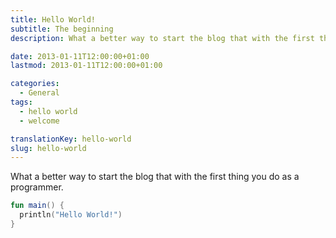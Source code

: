 ```yaml
---
title: Hello World!
subtitle: The beginning
description: What a better way to start the blog that with the first thing you do as a programmer.

date: 2013-01-11T12:00:00+01:00
lastmod: 2013-01-11T12:00:00+01:00

categories:
  - General
tags:
  - hello world
  - welcome

translationKey: hello-world
slug: hello-world
---
```

What a better way to start the blog that with the first thing you do as a programmer.

```kotlin:main.kt
fun main() {
  println("Hello World!")
}
```
